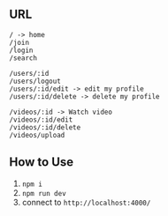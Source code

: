 ## URL
```
/ -> home
/join
/login
/search

/users/:id
/users/logout
/users/:id/edit -> edit my profile
/users/:id/delete -> delete my profile

/videos/:id -> Watch video
/videos/:id/edit
/videos/:id/delete
/videos/upload
```

## How to Use
1. `npm i`
2. `npm run dev`
3. connect to `http://localhost:4000/`

